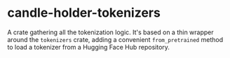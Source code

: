 # candle-holder-tokenizers

A crate gathering all the tokenization logic. It's based on a thin wrapper around the `tokenizers` 
crate, adding a convenient `from_pretrained` method to load a tokenizer from a Hugging Face Hub repository.
